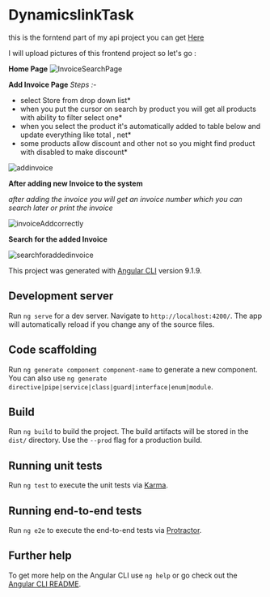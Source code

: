 # DynamicslinkTask


this is the forntend part of my api project you can get [Here](https://github.com/khaledgomaa/Dynamics-Task.git)

I will upload pictures of this frontend project so let's go :

**Home Page**
![InvoiceSearchPage](https://user-images.githubusercontent.com/36606053/85209632-cf42f100-b339-11ea-8d49-40836c95b834.PNG)

**Add Invoice Page**
*Steps :-*
* select Store from drop down list*
* when you put the cursor on search by product you will get all products with ability to filter select one*
* when you select the product it's automatically added to table below and update everything like total , net*
* some products allow discount and other not so you might find product with disabled to make discount*

![addinvoice](https://user-images.githubusercontent.com/36606053/85209716-6f007f00-b33a-11ea-9659-d283401f5f08.PNG)

**After adding new Invoice to the system**

*after adding the invoice you will get an invoice number which you can search later or print the invoice*

![invoiceAddcorrectly](https://user-images.githubusercontent.com/36606053/85209732-88093000-b33a-11ea-84ea-34fb3b5c5c46.PNG)

**Search for the added Invoice**

![searchforaddedinvoice](https://user-images.githubusercontent.com/36606053/85209738-9c4d2d00-b33a-11ea-80d2-7ef5babab55b.PNG)


This project was generated with [Angular CLI](https://github.com/angular/angular-cli) version 9.1.9.

## Development server

Run `ng serve` for a dev server. Navigate to `http://localhost:4200/`. The app will automatically reload if you change any of the source files.

## Code scaffolding

Run `ng generate component component-name` to generate a new component. You can also use `ng generate directive|pipe|service|class|guard|interface|enum|module`.

## Build

Run `ng build` to build the project. The build artifacts will be stored in the `dist/` directory. Use the `--prod` flag for a production build.

## Running unit tests

Run `ng test` to execute the unit tests via [Karma](https://karma-runner.github.io).

## Running end-to-end tests

Run `ng e2e` to execute the end-to-end tests via [Protractor](http://www.protractortest.org/).

## Further help

To get more help on the Angular CLI use `ng help` or go check out the [Angular CLI README](https://github.com/angular/angular-cli/blob/master/README.md).
